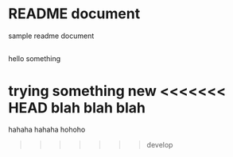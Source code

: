 # README document

sample readme document


##

hello
something

##

trying something new
<<<<<<< HEAD
blah blah blah
=======
hahaha
hahaha hohoho
>>>>>>> develop
